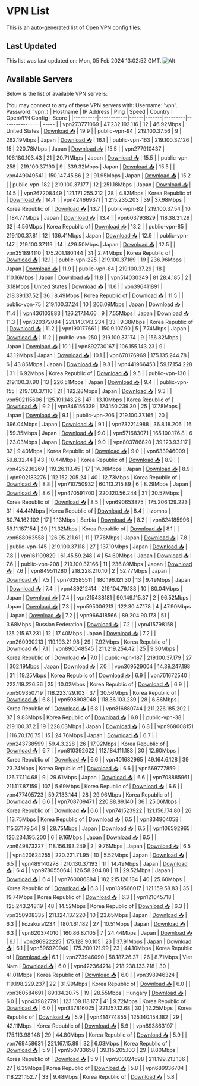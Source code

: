 # VPN List

This is an auto-generated list of Open VPN config files.

## Last Updated

This list was last updated on: Mon, 05 Feb 2024 13:02:52 GMT.
![Alt](https://repobeats.axiom.co/api/embed/186b98318ef1479477931607c1ad7d823f12451f.svg "Repobeats analytics image")

## Available Servers

Below is the list of available VPN servers:

(You may connect to any of these VPN servers with: Username: 'vpn', Password: 'vpn'.)
| Hostname | IP Address | Ping | Speed | Country | OpenVPN Config | Score |
|----------|------------|------|-------|---------|----------------| ----- |
| vpn273771069 | 47.232.192.116 | 12 | 46.92Mbps | United States | [Download 📥](./configs/server_0_US.ovpn) | 19.9 |
| public-vpn-94 | 219.100.37.56 | 9 | 262.19Mbps | Japan | [Download 📥](./configs/server_1_JP.ovpn) | 16.1 |
| public-vpn-163 | 219.100.37.126 | 15 | 220.78Mbps | Japan | [Download 📥](./configs/server_2_JP.ovpn) | 15.5 |
| vpn277910437 | 106.180.103.43 | 21 | 20.71Mbps | Japan | [Download 📥](./configs/server_3_JP.ovpn) | 15.5 |
| public-vpn-258 | 219.100.37.190 | 9 | 339.32Mbps | Japan | [Download 📥](./configs/server_4_JP.ovpn) | 15.5 |
| vpn449049541 | 150.147.45.86 | 2 | 91.95Mbps | Japan | [Download 📥](./configs/server_5_JP.ovpn) | 15.2 |
| public-vpn-182 | 219.100.37.177 | 12 | 251.18Mbps | Japan | [Download 📥](./configs/server_6_JP.ovpn) | 14.5 |
| vpn267208449 | 121.171.255.212 | 28 | 4.82Mbps | Korea Republic of | [Download 📥](./configs/server_7_KR.ovpn) | 14.4 |
| vpn424669371 | 1.215.235.203 | 39 | 37.98Mbps | Korea Republic of | [Download 📥](./configs/server_8_KR.ovpn) | 13.7 |
| public-vpn-82 | 219.100.37.54 | 10 | 184.77Mbps | Japan | [Download 📥](./configs/server_9_JP.ovpn) | 13.4 |
| vpn603793829 | 118.38.31.29 | 32 | 4.56Mbps | Korea Republic of | [Download 📥](./configs/server_10_KR.ovpn) | 13.2 |
| public-vpn-85 | 219.100.37.81 | 12 | 136.41Mbps | Japan | [Download 📥](./configs/server_11_JP.ovpn) | 12.9 |
| public-vpn-147 | 219.100.37.119 | 14 | 429.50Mbps | Japan | [Download 📥](./configs/server_12_JP.ovpn) | 12.5 |
| vpn351894110 | 175.201.180.144 | 31 | 2.74Mbps | Korea Republic of | [Download 📥](./configs/server_13_KR.ovpn) | 12.1 |
| public-vpn-225 | 219.100.37.169 | 19 | 236.96Mbps | Japan | [Download 📥](./configs/server_14_JP.ovpn) | 11.9 |
| public-vpn-84 | 219.100.37.29 | 18 | 110.16Mbps | Japan | [Download 📥](./configs/server_15_JP.ovpn) | 11.8 |
| vpn514030349 | 81.28.4.185 | 2 | 3.18Mbps | United States | [Download 📥](./configs/server_16_US.ovpn) | 11.6 |
| vpn396411891 | 218.39.137.52 | 36 | 8.49Mbps | Korea Republic of | [Download 📥](./configs/server_17_KR.ovpn) | 11.5 |
| public-vpn-75 | 219.100.37.24 | 10 | 206.09Mbps | Japan | [Download 📥](./configs/server_18_JP.ovpn) | 11.4 |
| vpn436103883 | 126.217.14.66 | 9 | 7.55Mbps | Japan | [Download 📥](./configs/server_19_JP.ovpn) | 11.3 |
| vpn320372084 | 221.140.143.234 | 33 | 9.38Mbps | Korea Republic of | [Download 📥](./configs/server_20_KR.ovpn) | 11.2 |
| vpn190177661 | 150.9.107.90 | 5 | 7.74Mbps | Japan | [Download 📥](./configs/server_21_JP.ovpn) | 11.2 |
| public-vpn-250 | 219.100.37.174 | 9 | 156.82Mbps | Japan | [Download 📥](./configs/server_22_JP.ovpn) | 10.1 |
| vpn892730167 | 106.155.143.23 | 9 | 43.12Mbps | Japan | [Download 📥](./configs/server_23_JP.ovpn) | 10.1 |
| vpn670176969 | 175.135.244.78 | 6 | 43.86Mbps | Japan | [Download 📥](./configs/server_24_JP.ovpn) | 9.8 |
| vpn441966453 | 59.17.154.228 | 31 | 6.92Mbps | Korea Republic of | [Download 📥](./configs/server_25_KR.ovpn) | 9.5 |
| public-vpn-130 | 219.100.37.90 | 13 | 226.51Mbps | Japan | [Download 📥](./configs/server_26_JP.ovpn) | 9.4 |
| public-vpn-155 | 219.100.37.110 | 21 | 192.28Mbps | Japan | [Download 📥](./configs/server_27_JP.ovpn) | 9.3 |
| vpn502115606 | 125.191.143.26 | 47 | 13.10Mbps | Korea Republic of | [Download 📥](./configs/server_28_KR.ovpn) | 9.2 |
| vpn346156339 | 124.150.239.30 | 25 | 17.78Mbps | Japan | [Download 📥](./configs/server_29_JP.ovpn) | 9.1 |
| public-vpn-206 | 219.100.37.165 | 20 | 396.04Mbps | Japan | [Download 📥](./configs/server_30_JP.ovpn) | 9.1 |
| vpn732214988 | 36.8.18.206 | 16 | 59.35Mbps | Japan | [Download 📥](./configs/server_31_JP.ovpn) | 9.0 |
| vpn571683071 | 165.100.176.8 | 6 | 23.03Mbps | Japan | [Download 📥](./configs/server_32_JP.ovpn) | 9.0 |
| vpn803786820 | 39.123.93.117 | 32 | 9.40Mbps | Korea Republic of | [Download 📥](./configs/server_33_KR.ovpn) | 9.0 |
| vpn633946009 | 59.8.32.44 | 43 | 10.44Mbps | Korea Republic of | [Download 📥](./configs/server_34_KR.ovpn) | 8.9 |
| vpn425236269 | 119.26.113.45 | 17 | 14.08Mbps | Japan | [Download 📥](./configs/server_35_JP.ovpn) | 8.9 |
| vpn902183276 | 112.152.205.24 | 40 | 12.73Mbps | Korea Republic of | [Download 📥](./configs/server_36_KR.ovpn) | 8.8 |
| vpn710750932 | 60.113.215.89 | 6 | 8.29Mbps | Japan | [Download 📥](./configs/server_37_JP.ovpn) | 8.6 |
| vpn470591700 | 220.120.56.244 | 31 | 30.57Mbps | Korea Republic of | [Download 📥](./configs/server_38_KR.ovpn) | 8.5 |
| vpn690653875 | 175.206.129.223 | 31 | 44.44Mbps | Korea Republic of | [Download 📥](./configs/server_39_KR.ovpn) | 8.4 |
| izbmns | 80.74.162.102 | 17 | 1.13Mbps | Serbia | [Download 📥](./configs/server_40_RS.ovpn) | 8.2 |
| vpn824185996 | 59.11.187.154 | 29 | 11.32Mbps | Korea Republic of | [Download 📥](./configs/server_41_KR.ovpn) | 8.1 |
| vpn688063558 | 126.95.211.61 | 11 | 17.76Mbps | Japan | [Download 📥](./configs/server_42_JP.ovpn) | 7.8 |
| public-vpn-145 | 219.100.37.118 | 27 | 137.10Mbps | Japan | [Download 📥](./configs/server_43_JP.ovpn) | 7.8 |
| vpn161109829 | 61.45.59.248 | 4 | 54.60Mbps | Japan | [Download 📥](./configs/server_44_JP.ovpn) | 7.6 |
| public-vpn-208 | 219.100.37.166 | 11 | 236.89Mbps | Japan | [Download 📥](./configs/server_45_JP.ovpn) | 7.6 |
| vpn849511280 | 218.228.210.10 | 2 | 52.77Mbps | Japan | [Download 📥](./configs/server_46_JP.ovpn) | 7.5 |
| vpn763585511 | 180.196.121.30 | 13 | 9.49Mbps | Japan | [Download 📥](./configs/server_47_JP.ovpn) | 7.4 |
| vpn489212414 | 219.104.79.133 | 10 | 80.04Mbps | Japan | [Download 📥](./configs/server_48_JP.ovpn) | 7.4 |
| vpn215438181 | 90.149.115.37 | 2 | 96.52Mbps | Japan | [Download 📥](./configs/server_49_JP.ovpn) | 7.3 |
| vpn595006213 | 122.30.47.178 | 4 | 47.90Mbps | Japan | [Download 📥](./configs/server_50_JP.ovpn) | 7.2 |
| vpn966418566 | 89.204.90.173 | 51 | 3.68Mbps | Russian Federation | [Download 📥](./configs/server_51_RU.ovpn) | 7.2 |
| vpn415798158 | 125.215.67.231 | 12 | 17.40Mbps | Japan | [Download 📥](./configs/server_52_JP.ovpn) | 7.2 |
| vpn260930213 | 119.193.21.98 | 29 | 7.92Mbps | Korea Republic of | [Download 📥](./configs/server_53_KR.ovpn) | 7.1 |
| vpn890048545 | 211.219.254.42 | 25 | 9.30Mbps | Korea Republic of | [Download 📥](./configs/server_54_KR.ovpn) | 7.0 |
| public-vpn-187 | 219.100.37.179 | 27 | 302.19Mbps | Japan | [Download 📥](./configs/server_55_JP.ovpn) | 7.0 |
| vpn369529004 | 14.39.247.198 | 31 | 19.25Mbps | Korea Republic of | [Download 📥](./configs/server_56_KR.ovpn) | 6.9 |
| vpn761672540 | 222.119.226.36 | 25 | 10.02Mbps | Korea Republic of | [Download 📥](./configs/server_57_KR.ovpn) | 6.9 |
| vpn509350719 | 118.223.129.103 | 37 | 30.56Mbps | Korea Republic of | [Download 📥](./configs/server_58_KR.ovpn) | 6.8 |
| vpn598908048 | 118.36.103.239 | 28 | 6.86Mbps | Korea Republic of | [Download 📥](./configs/server_59_KR.ovpn) | 6.8 |
| vpn816880744 | 211.226.185.202 | 37 | 9.83Mbps | Korea Republic of | [Download 📥](./configs/server_60_KR.ovpn) | 6.8 |
| public-vpn-38 | 219.100.37.2 | 19 | 228.03Mbps | Japan | [Download 📥](./configs/server_61_JP.ovpn) | 6.8 |
| vpn968008151 | 116.70.176.75 | 15 | 24.76Mbps | Japan | [Download 📥](./configs/server_62_JP.ovpn) | 6.7 |
| vpn243738599 | 59.4.3.228 | 26 | 17.92Mbps | Korea Republic of | [Download 📥](./configs/server_63_KR.ovpn) | 6.7 |
| vpn810392622 | 112.184.111.183 | 30 | 12.60Mbps | Korea Republic of | [Download 📥](./configs/server_64_KR.ovpn) | 6.6 |
| vpn401682965 | 49.164.6.128 | 39 | 23.24Mbps | Korea Republic of | [Download 📥](./configs/server_65_KR.ovpn) | 6.6 |
| vpn569777859 | 126.77.114.68 | 9 | 29.61Mbps | Japan | [Download 📥](./configs/server_66_JP.ovpn) | 6.6 |
| vpn708885961 | 211.117.87.159 | 107 | 5.69Mbps | Korea Republic of | [Download 📥](./configs/server_67_KR.ovpn) | 6.6 |
| vpn477405723 | 59.7.133.144 | 28 | 29.96Mbps | Korea Republic of | [Download 📥](./configs/server_68_KR.ovpn) | 6.6 |
| vpn708709471 | 220.88.89.140 | 36 | 25.06Mbps | Korea Republic of | [Download 📥](./configs/server_69_KR.ovpn) | 6.6 |
| vpn741523922 | 121.156.174.80 | 26 | 13.75Mbps | Korea Republic of | [Download 📥](./configs/server_70_KR.ovpn) | 6.5 |
| vpn834904058 | 115.37.179.54 | 9 | 28.75Mbps | Japan | [Download 📥](./configs/server_71_JP.ovpn) | 6.5 |
| vpn106592965 | 126.234.195.200 | 6 | 9.16Mbps | Japan | [Download 📥](./configs/server_72_JP.ovpn) | 6.5 |
| vpn649873227 | 118.156.193.249 | 2 | 9.76Mbps | Japan | [Download 📥](./configs/server_73_JP.ovpn) | 6.5 |
| vpn420624255 | 220.221.71.95 | 10 | 5.52Mbps | Japan | [Download 📥](./configs/server_74_JP.ovpn) | 6.5 |
| vpn489140278 | 210.130.37.193 | 11 | 14.49Mbps | Japan | [Download 📥](./configs/server_75_JP.ovpn) | 6.4 |
| vpn978055064 | 126.58.204.88 | 11 | 29.52Mbps | Japan | [Download 📥](./configs/server_76_JP.ovpn) | 6.4 |
| vpn760086884 | 182.215.126.184 | 40 | 25.60Mbps | Korea Republic of | [Download 📥](./configs/server_77_KR.ovpn) | 6.3 |
| vpn139566017 | 121.159.58.83 | 35 | 19.74Mbps | Korea Republic of | [Download 📥](./configs/server_78_KR.ovpn) | 6.3 |
| vpn121045718 | 125.243.248.19 | 48 | 14.52Mbps | Korea Republic of | [Download 📥](./configs/server_79_KR.ovpn) | 6.3 |
| vpn350908335 | 211.124.137.220 | 10 | 23.65Mbps | Japan | [Download 📥](./configs/server_80_JP.ovpn) | 6.3 |
| kozakura1234 | 180.1.61.182 | 27 | 10.51Mbps | Japan | [Download 📥](./configs/server_81_JP.ovpn) | 6.3 |
| vpn620374010 | 160.86.87.105 | 7 | 24.44Mbps | Japan | [Download 📥](./configs/server_82_JP.ovpn) | 6.1 |
| vpn286922225 | 175.128.90.105 | 23 | 37.91Mbps | Japan | [Download 📥](./configs/server_83_JP.ovpn) | 6.1 |
| vpn596920940 | 175.200.121.99 | 23 | 44.10Mbps | Korea Republic of | [Download 📥](./configs/server_84_KR.ovpn) | 6.1 |
| vpn273946090 | 58.187.26.37 | 26 | 8.71Mbps | Viet Nam | [Download 📥](./configs/server_85_VN.ovpn) | 6.0 |
| vpn422364214 | 218.238.133.218 | 30 | 41.01Mbps | Korea Republic of | [Download 📥](./configs/server_86_KR.ovpn) | 6.0 |
| vpn398946324 | 119.198.229.237 | 22 | 31.99Mbps | Korea Republic of | [Download 📥](./configs/server_87_KR.ovpn) | 6.0 |
| vpn360584691 | 89.134.20.75 | 19 | 28.55Mbps | Hungary | [Download 📥](./configs/server_88_HU.ovpn) | 6.0 |
| vpn439827791 | 123.109.118.177 | 41 | 9.72Mbps | Korea Republic of | [Download 📥](./configs/server_89_KR.ovpn) | 6.0 |
| vpn337816025 | 221.157.12.68 | 30 | 12.25Mbps | Korea Republic of | [Download 📥](./configs/server_90_KR.ovpn) | 5.9 |
| vpn414774855 | 125.140.154.182 | 29 | 42.11Mbps | Korea Republic of | [Download 📥](./configs/server_91_KR.ovpn) | 5.9 |
| vpn893863197 | 175.113.98.148 | 29 | 44.80Mbps | Korea Republic of | [Download 📥](./configs/server_92_KR.ovpn) | 5.9 |
| vpn769458631 | 221.167.15.89 | 32 | 6.03Mbps | Korea Republic of | [Download 📥](./configs/server_93_KR.ovpn) | 5.9 |
| vpn950733658 | 39.115.205.103 | 29 | 8.80Mbps | Korea Republic of | [Download 📥](./configs/server_94_KR.ovpn) | 5.9 |
| vpn500024598 | 211.199.213.136 | 27 | 6.39Mbps | Korea Republic of | [Download 📥](./configs/server_95_KR.ovpn) | 5.8 |
| vpn689936704 | 118.221.152.7 | 33 | 9.48Mbps | Korea Republic of | [Download 📥](./configs/server_96_KR.ovpn) | 5.8 |

